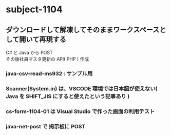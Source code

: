 # subject-1104
## ダウンロードして解凍してそのままワークスペースとして開いて再現する

C# と Java から POST\
その後社員マスタ更新の API( PHP ) 作成

### java-csv-read-ms932 : サンプル用

### Scanner(System.in) は、VSCODE 環境では日本語が使えない( Java を SHIFT_JIS にすると使えたという記事あり )

### cs-form-1104-01 は Visual Studio で作った画面の利用テスト

### java-net-post で 掲示板に POST
